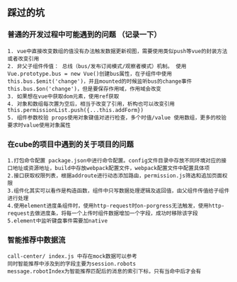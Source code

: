 ## 踩过的坑
### 普通的开发过程中可能遇到的问题 （记录一下）
    1. vue中直接改变数组的值没有办法触发数据更新视图，需要使用类似push等vue的封装方法或者改变引用
    2. 非父子组件传值： 总线（bus/发布订阅模式/观察者模式）机制。 使用Vue.prototype.bus = new Vue()创建bus属性，在子组件中使用this.bus.$emit('change')，并且mounted的时候监听bus的change事件 this.bus.$on('change')，但是要保存作用域，作用域会改变
    3. 如果想在vue中获取dom元素，使用ref获取
    4. 对象和数组每次置为空后，相当于改变了引用，析构也可以改变引用 this.permissionList.push({...this.addForm})
    5. 组件参数校验 props使用对象键值对进行检查，多个时值/value 使用数组，更多的校验要求时value使用对象属性 

### 在cube的项目中遇到的关于项目的问题
    1.打包命令配置 package.json中进行命令配置。config文件目录中存放不同环境对应的接口地址或资源地址，build中存放webpack配置文件，webpack配置文件中配置具体项
    2.接口获取权限列表，根据addroute进行动态添加路由，permission.js筛选和追加页面权限
    3.组件化其实可以看作是构造函数，组件中只写数据处理逻辑及返回值，由父组件传值给子组件进行处理
    4.使用element进度条组件时，使用http-request时on-porgress无法触发，使用http-request去做进度条，将每一个上传时组件数据增加一个字段，成功时移除该字段
    5.element中监听键盘事件需要加native

### 智能推荐中数据流
    call-center/ index.js 中存在mock数据可以参考
    同时智能推荐中涉及到的字段主要为session.robots
    message.robotIndex为智能推荐匹配后的消息的索引下标，只有当命中后才会有




    